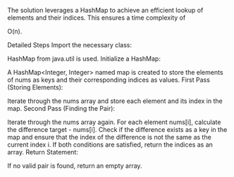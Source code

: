 The solution leverages a HashMap to achieve an efficient lookup of elements and their indices. This ensures a time complexity of 

O(n).

Detailed Steps
Import the necessary class:

HashMap from java.util is used.
Initialize a HashMap:

A HashMap<Integer, Integer> named map is created to store the elements of nums as keys and their corresponding indices as values.
First Pass (Storing Elements):

Iterate through the nums array and store each element and its index in the map.
Second Pass (Finding the Pair):

Iterate through the nums array again. For each element nums[i], calculate the difference target - nums[i].
Check if the difference exists as a key in the map and ensure that the index of the difference is not the same as the current index i.
If both conditions are satisfied, return the indices as an array.
Return Statement:

If no valid pair is found, return an empty array.

